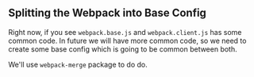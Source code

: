 ## Splitting the Webpack into Base Config

Right now, if you see `webpack.base.js` and `webpack.client.js` has some common code. In future we will have more common code, so we need to create some base config which is going to be common between both.

We'll use `webpack-merge` package to do do.
